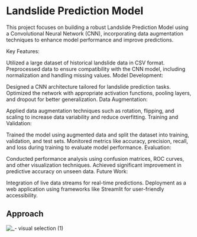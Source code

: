 # Landslide Prediction Model
This project focuses on building a robust Landslide Prediction Model using a Convolutional Neural Network (CNN), incorporating data augmentation techniques to enhance model performance and improve predictions.

Key Features: 

Utilized a large dataset of historical landslide data in CSV format.
Preprocessed data to ensure compatibility with the CNN model, including normalization and handling missing values.
Model Development:

Designed a CNN architecture tailored for landslide prediction tasks.
Optimized the network with appropriate activation functions, pooling layers, and dropout for better generalization.
Data Augmentation:

Applied data augmentation techniques such as rotation, flipping, and scaling to increase data variability and reduce overfitting.
Training and Validation:

Trained the model using augmented data and split the dataset into training, validation, and test sets.
Monitored metrics like accuracy, precision, recall, and loss during training to evaluate model performance.
Evaluation:

Conducted performance analysis using confusion matrices, ROC curves, and other visualization techniques.
Achieved significant improvement in predictive accuracy on unseen data.
Future Work:

Integration of live data streams for real-time predictions.
Deployment as a web application using frameworks like Streamlit for user-friendly accessibility.

## Approach
![_- visual selection (1)](https://github.com/user-attachments/assets/452d66b8-7a6b-4b65-b17e-4bd3b512d863)


